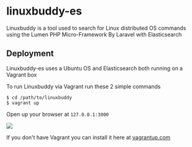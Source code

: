 # linuxbuddy-es

Linuxbuddy is a tool used to search for Linux distributed OS commands using the Lumen PHP Micro-Framework By Laravel with Elasticsearch

## Deployment

Linuxbuddy-es uses a Ubuntu OS and Elasticsearch both running on a Vagrant box

To run Linuxbuddy via Vagrant run these 2 simple commands

    $ cd /path/to/linuxbuddy
    $ vagrant up

Open up your browser at <code>127.0.0.1:3000</code>

<img src="https://raw.githubusercontent.com/linuxbuddy/linuxbuddy-es/master/public/Linuxbuddy.png" />

If you don't have Vagrant you can install it here at <a href="http://www.vagrantup.com">vagrantup.com</a>
